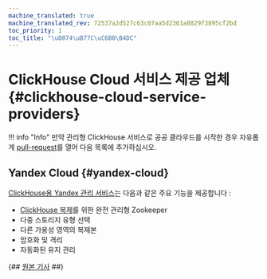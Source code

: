 ```yaml
---
machine_translated: true
machine_translated_rev: 72537a2d527c63c07aa5d2361a8829f3895cf2bd
toc_priority: 1
toc_title: "\uD074\uB77C\uC6B0\B4DC"
---
```


# ClickHouse Cloud 서비스 제공 업체 {#clickhouse-cloud-service-providers}

!!! info "Info"
    만약 관리형 ClickHouse 서비스로 공공 클라우드를 시작한 경우 자유롭게 [pull-request](https://github.com/ClickHouse/ClickHouse/edit/master/docs/en/commercial/cloud.md)를 열어 다음 목록에 추가하십시오.

## Yandex Cloud {#yandex-cloud}

[ClickHouse용 Yandex 관리 서비스](https://cloud.yandex.com/services/managed-clickhouse?utm_source=referrals&utm_medium=clickhouseofficialsite&utm_campaign=link3)는 다음과 같은 주요 기능을 제공합니다 :

-   [ClickHouse 복제](../engines/table-engines/mergetree-family/replication.md)를 위한 완전 관리형 Zookeeper 
-   다중 스토리지 유형 선택
-   다른 가용성 영역의 복제본
-   암호화 및 격리
-   자동화된 유지 관리

{## [원본 기사](https://clickhouse.tech/docs/en/commercial/cloud/) ##}
